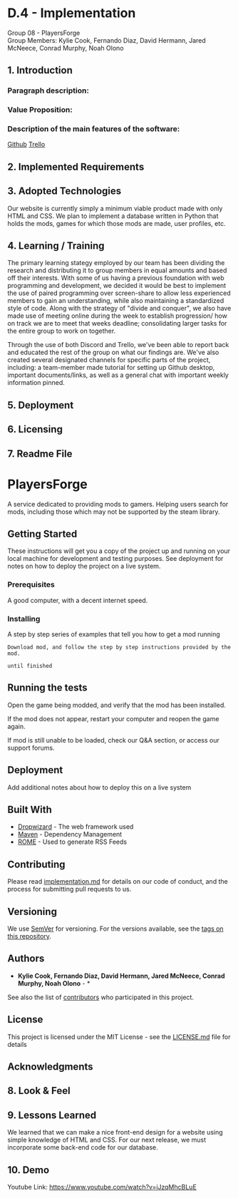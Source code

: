 # D.4 - Implementation

Group 08 - PlayersForge\
Group Members: Kylie Cook, Fernando Diaz, David Hermann, Jared McNeece, Conrad Murphy, Noah Olono

## 1. Introduction
### Paragraph description:
### Value Proposition:
### Description of the main features of the software:
   [Github](https://github.com/KylieNCook/players-forge)
   [Trello](https://trello.com/cs3864)

## 2. Implemented Requirements

## 3. Adopted Technologies
Our website is currently simply a minimum viable product made with only HTML and CSS. We plan to implement a database written in Python that holds the mods, games for which those mods are made, user profiles, etc.

## 4. Learning / Training
The primary learning stategy employed by our team has been dividing the research and distributing it to group members in equal amounts and based off their interests. 
With some of us having a previous foundation with web programming and development, we decided it would be best to implement the use of paired programming over screen-share to allow less experienced members to gain an understanding, while also maintaining a standardized style of code. Along with the strategy of "divide and conquer", we also have made use of meeting online during the week to establish progression/ how on track we are to meet that weeks deadline; consolidating larger tasks for the entire 
group to work on together. 

Through the use of both Discord and Trello, we've been able to report back and educated the rest of the group on what our findings are. We've also created several designated channels for specific parts of the project, including: a team-member made tutorial for setting up Github desktop, important documents/links, as well as a general chat with important weekly information pinned. 

## 5. Deployment

## 6. Licensing

## 7. Readme File
# PlayersForge 

A service dedicated to providing mods to gamers. Helping users search for mods, including those which may not be supported by the steam library. 

## Getting Started

These instructions will get you a copy of the project up and running on your local machine for development and testing purposes. See deployment for notes on how to deploy the project on a live system.

### Prerequisites
A good computer, with a decent internet speed.
### Installing

A step by step series of examples that tell you how to get a mod running


```
Download mod, and follow the step by step instructions provided by the mod.
```


```
until finished
```



## Running the tests

Open the game being modded, and verify that the mod has been installed.

If the mod does not appear, restart your computer and reopen the game again.

If mod is still unable to be loaded, check our Q&A section, or access our support forums.


## Deployment

Add additional notes about how to deploy this on a live system

## Built With

* [Dropwizard](http://www.dropwizard.io/1.0.2/docs/) - The web framework used
* [Maven](https://maven.apache.org/) - Dependency Management
* [ROME](https://rometools.github.io/rome/) - Used to generate RSS Feeds

## Contributing

Please read [implementation.md](https://github.com/KylieNCook/players-forge/edit/main/Deliverables/implementation.md) for details on our code of conduct, and the process for submitting pull requests to us.

## Versioning

We use [SemVer](http://www.playersforge.com/) for versioning. For the versions available, see the [tags on this repository](https://github.com/your/project/tags). 

## Authors

* **Kylie Cook, Fernando Diaz, David Hermann, Jared McNeece, Conrad Murphy, Noah Olono** - *

See also the list of [contributors](https://github.com/your/project/contributors) who participated in this project.

## License

This project is licensed under the MIT License - see the [LICENSE.md](LICENSE.md) file for details

## Acknowledgments

## 8. Look & Feel

## 9. Lessons Learned
We learned that we can make a nice front-end design for a website using simple knowledge of HTML and CSS. For our next release, we must incorporate some back-end code for our database.

## 10. Demo
Youtube Link: https://www.youtube.com/watch?v=jJzqMhcBLuE
